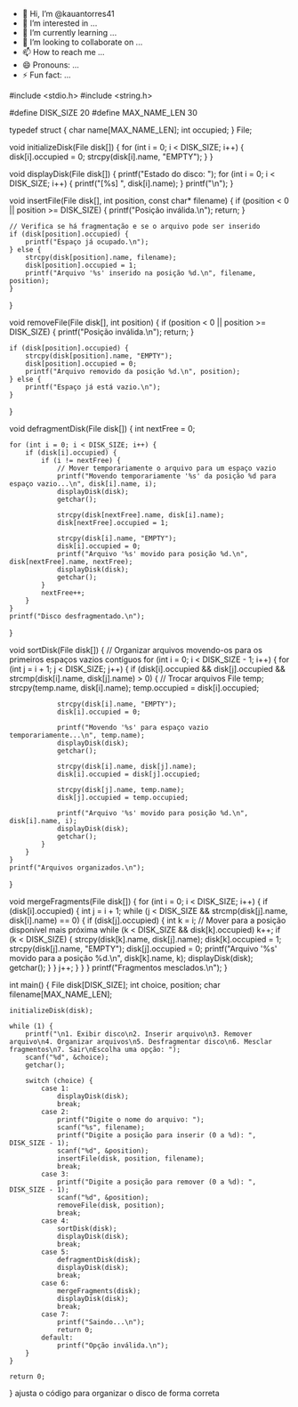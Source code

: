 - 👋 Hi, I’m @kauantorres41
- 👀 I’m interested in ...
- 🌱 I’m currently learning ...
- 💞️ I’m looking to collaborate on ...
- 📫 How to reach me ...
- 😄 Pronouns: ...
- ⚡ Fun fact: ...

<!---
kauantorres41/kauantorres41 is a ✨ special ✨ repository because its `README.md` (this file) appears on your GitHub profile.
You can click the Preview link to take a look at your changes.
--->
#include <stdio.h>
#include <string.h>

#define DISK_SIZE 20
#define MAX_NAME_LEN 30

typedef struct {
    char name[MAX_NAME_LEN];
    int occupied;
} File;

void initializeDisk(File disk[]) {
    for (int i = 0; i < DISK_SIZE; i++) {
        disk[i].occupied = 0;
        strcpy(disk[i].name, "EMPTY");
    }
}

void displayDisk(File disk[]) {
    printf("Estado do disco: ");
    for (int i = 0; i < DISK_SIZE; i++) {
        printf("[%s] ", disk[i].name);
    }
    printf("\n");
}

void insertFile(File disk[], int position, const char* filename) {
    if (position < 0 || position >= DISK_SIZE) {
        printf("Posição inválida.\n");
        return;
    }

    // Verifica se há fragmentação e se o arquivo pode ser inserido
    if (disk[position].occupied) {
        printf("Espaço já ocupado.\n");
    } else {
        strcpy(disk[position].name, filename);
        disk[position].occupied = 1;
        printf("Arquivo '%s' inserido na posição %d.\n", filename, position);
    }
}

void removeFile(File disk[], int position) {
    if (position < 0 || position >= DISK_SIZE) {
        printf("Posição inválida.\n");
        return;
    }

    if (disk[position].occupied) {
        strcpy(disk[position].name, "EMPTY");
        disk[position].occupied = 0;
        printf("Arquivo removido da posição %d.\n", position);
    } else {
        printf("Espaço já está vazio.\n");
    }
}

void defragmentDisk(File disk[]) {
    int nextFree = 0;

    for (int i = 0; i < DISK_SIZE; i++) {
        if (disk[i].occupied) {
            if (i != nextFree) {
                // Mover temporariamente o arquivo para um espaço vazio
                printf("Movendo temporariamente '%s' da posição %d para espaço vazio...\n", disk[i].name, i);
                displayDisk(disk);
                getchar();

                strcpy(disk[nextFree].name, disk[i].name);
                disk[nextFree].occupied = 1;

                strcpy(disk[i].name, "EMPTY");
                disk[i].occupied = 0;
                printf("Arquivo '%s' movido para posição %d.\n", disk[nextFree].name, nextFree);
                displayDisk(disk);
                getchar();
            }
            nextFree++;
        }
    }
    printf("Disco desfragmentado.\n");
}

void sortDisk(File disk[]) {
    // Organizar arquivos movendo-os para os primeiros espaços vazios contíguos
    for (int i = 0; i < DISK_SIZE - 1; i++) {
        for (int j = i + 1; j < DISK_SIZE; j++) {
            if (disk[i].occupied && disk[j].occupied && strcmp(disk[i].name, disk[j].name) > 0) {
                // Trocar arquivos
                File temp;
                strcpy(temp.name, disk[i].name);
                temp.occupied = disk[i].occupied;

                strcpy(disk[i].name, "EMPTY");
                disk[i].occupied = 0;

                printf("Movendo '%s' para espaço vazio temporariamente...\n", temp.name);
                displayDisk(disk);
                getchar();

                strcpy(disk[i].name, disk[j].name);
                disk[i].occupied = disk[j].occupied;

                strcpy(disk[j].name, temp.name);
                disk[j].occupied = temp.occupied;

                printf("Arquivo '%s' movido para posição %d.\n", disk[i].name, i);
                displayDisk(disk);
                getchar();
            }
        }
    }
    printf("Arquivos organizados.\n");
}

void mergeFragments(File disk[]) {
    for (int i = 0; i < DISK_SIZE; i++) {
        if (disk[i].occupied) {
            int j = i + 1;
            while (j < DISK_SIZE && strcmp(disk[j].name, disk[i].name) == 0) {
                if (disk[j].occupied) {
                    int k = i;
                    // Mover para a posição disponível mais próxima
                    while (k < DISK_SIZE && disk[k].occupied) k++;
                    if (k < DISK_SIZE) {
                        strcpy(disk[k].name, disk[j].name);
                        disk[k].occupied = 1;
                        strcpy(disk[j].name, "EMPTY");
                        disk[j].occupied = 0;
                        printf("Arquivo '%s' movido para a posição %d.\n", disk[k].name, k);
                        displayDisk(disk);
                        getchar();
                    }
                }
                j++;
            }
        }
    }
    printf("Fragmentos mesclados.\n");
}

int main() {
    File disk[DISK_SIZE];
    int choice, position;
    char filename[MAX_NAME_LEN];

    initializeDisk(disk);

    while (1) {
        printf("\n1. Exibir disco\n2. Inserir arquivo\n3. Remover arquivo\n4. Organizar arquivos\n5. Desfragmentar disco\n6. Mesclar fragmentos\n7. Sair\nEscolha uma opção: ");
        scanf("%d", &choice);
        getchar();

        switch (choice) {
            case 1:
                displayDisk(disk);
                break;
            case 2:
                printf("Digite o nome do arquivo: ");
                scanf("%s", filename);
                printf("Digite a posição para inserir (0 a %d): ", DISK_SIZE - 1);
                scanf("%d", &position);
                insertFile(disk, position, filename);
                break;
            case 3:
                printf("Digite a posição para remover (0 a %d): ", DISK_SIZE - 1);
                scanf("%d", &position);
                removeFile(disk, position);
                break;
            case 4:
                sortDisk(disk);
                displayDisk(disk);
                break;
            case 5:
                defragmentDisk(disk);
                displayDisk(disk);
                break;
            case 6:
                mergeFragments(disk);
                displayDisk(disk);
                break;
            case 7:
                printf("Saindo...\n");
                return 0;
            default:
                printf("Opção inválida.\n");
        }
    }

    return 0;
}
ajusta o código para organizar o disco de forma correta 
